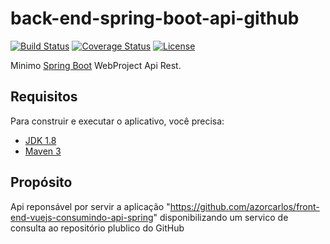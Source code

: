 # back-end-spring-boot-api-github

[![Build Status](https://travis-ci.org/codecentric/springboot-sample-app.svg?branch=master)](https://travis-ci.org/codecentric/springboot-sample-app)
[![Coverage Status](https://coveralls.io/repos/github/codecentric/springboot-sample-app/badge.svg?branch=master)](https://coveralls.io/github/codecentric/springboot-sample-app?branch=master)
[![License](http://img.shields.io/:license-apache-blue.svg)](http://www.apache.org/licenses/LICENSE-2.0.html)

Minimo [Spring Boot](http://projects.spring.io/spring-boot/) WebProject Api Rest.

## Requisitos
Para construir e executar o aplicativo, você precisa:

- [JDK 1.8](http://www.oracle.com/technetwork/java/javase/downloads/jdk8-downloads-2133151.html)
- [Maven 3](https://maven.apache.org)

## Propósito
Api reponsável por servir a aplicação "https://github.com/azorcarlos/front-end-vuejs-consumindo-api-spring" disponibilizando um servico de consulta ao repositório plublico do GitHub
